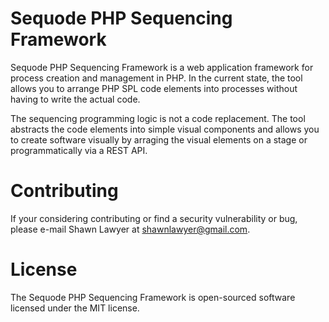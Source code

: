 # Sequode PHP Sequencing Framework 

Sequode PHP Sequencing Framework is a web application framework for process creation and management in PHP. In the current state, the tool allows you to arrange PHP SPL code elements into processes without having to write the actual code.

The sequencing programming logic is not a code replacement. The tool abstracts the code elements into simple visual components and allows you to create software visually by arraging the visual elements on a stage or programmatically via a REST API.

# Contributing

If your considering contributing or find a security vulnerability or bug, please e-mail Shawn Lawyer at shawnlawyer@gmail.com.

# License

The Sequode PHP Sequencing Framework is open-sourced software licensed under the MIT license.
